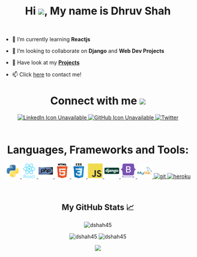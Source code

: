 
<h1 align="center"> Hi <img src = "https://raw.githubusercontent.com/MartinHeinz/MartinHeinz/master/wave.gif" width = 35px>, My name is Dhruv Shah </h1>

<p align="left"> <a href="https://twitter.com/" target="blank"><img src="https://img.shields.io/twitter/follow/?logo=twitter&style=for-the-badge" alt="" /></a> </p>

- 🌱 I’m currently learning **Reactjs**

- 👯 I’m looking to collaborate on **Django** and **Web Dev Projects**

- 🔭 Have look at my [**Projects**](https://github.com/dshah45)

- 📫 Click [here]() to contact me!

<h1 align="center"> Connect with me <img src='https://raw.githubusercontent.com/ShahriarShafin/ShahriarShafin/main/Assets/handshake.gif' width="100px"></h1>

<div align="center">
  <a href="https://www.linkedin.com/in/dhruv-shah-824678183/" target="_blank">
    <img src="https://img.shields.io/badge/linkedin-%231E77B5.svg?&style=for-the-badge&logo=linkedin&logoColor=white" alt="LinkedIn Icon Unavailable" style="margin-bottom: 5px;" />
  </a>
  <a href="https://github.com/dshah45" target="_blank">
    <img src="https://img.shields.io/badge/GitHub-100000?style=for-the-badge&logo=github&logoColor=white" alt="GitHub Icon Unavailable" style="margin-bottom: 5px;" />
  </a>
   <a href="https://github.com/dshah45" target="_blank">
    <img src="https://img.shields.io/badge/Twitter-1DA1F2?style=for-the-badge&logo=twitter&logoColor=white" alt="Twitter" style="margin-bottom: 5px;" />
  </a>

</div>
<br />

<h1 align="center">Languages, Frameworks and Tools:</h1>
<p align="center"> 
   <a href="https://www.python.org" target="_blank" rel="noreferrer"> <img src="https://raw.githubusercontent.com/devicons/devicon/master/icons/python/python-original.svg" alt="python" width="40" height="40"/> </a> 
  <a href="https://reactjs.org/" target="_blank" rel="noreferrer"> <img src="https://raw.githubusercontent.com/devicons/devicon/master/icons/react/react-original-wordmark.svg" alt="react" width="40" height="40"/> </a>
 <a href="https://www.php.net" target="_blank" rel="noreferrer"> <img src="https://raw.githubusercontent.com/devicons/devicon/master/icons/php/php-original.svg" alt="php" width="40" height="40"/> </a>
   <a href="https://www.w3.org/html/" target="_blank" rel="noreferrer"> <img src="https://raw.githubusercontent.com/devicons/devicon/master/icons/html5/html5-original-wordmark.svg" alt="html5" width="40" height="40"/> </a> 
  <a href="https://www.w3schools.com/css/" target="_blank" rel="noreferrer"> <img src="https://raw.githubusercontent.com/devicons/devicon/master/icons/css3/css3-original-wordmark.svg" alt="css3" width="40" height="40"/> </a> 
   <a href="https://developer.mozilla.org/en-US/docs/Web/JavaScript" target="_blank" rel="noreferrer"> <img src="https://raw.githubusercontent.com/devicons/devicon/master/icons/javascript/javascript-original.svg" alt="javascript" width="40" height="40"/> </a>
  <a href="https://www.djangoproject.com/" target="_blank" rel="noreferrer"> <img src="https://raw.githubusercontent.com/devicons/devicon/master/icons/django/django-original.svg" alt="django" width="40" height="40"/> </a> 
  <a href="https://getbootstrap.com" target="_blank" rel="noreferrer"> <img src="https://raw.githubusercontent.com/devicons/devicon/master/icons/bootstrap/bootstrap-plain-wordmark.svg" alt="bootstrap" width="40" height="40"/> </a>
 <a href="https://www.mysql.com/" target="_blank" rel="noreferrer"> <img src="https://raw.githubusercontent.com/devicons/devicon/master/icons/mysql/mysql-original-wordmark.svg" alt="mysql" width="40" height="40"/> </a>
  <a href="https://git-scm.com/" target="_blank" rel="noreferrer"> <img src="https://www.vectorlogo.zone/logos/git-scm/git-scm-icon.svg" alt="git" width="40" height="40"/> </a> <a href="https://heroku.com" target="_blank" rel="noreferrer"> <img src="https://www.vectorlogo.zone/logos/heroku/heroku-icon.svg" alt="heroku" width="40" height="40"/> </a> 
 
 
 </p>
<br />
<h2 align="center"> My GitHub Stats 📈 </h2>
<div align="center">


   <img src="https://komarev.com/ghpvc/?username=dshah45&label=Profile%20views&color=0e75b6&style=flat" alt="dshah45" /> 

</div>
<p align="center" width="100%">
  <span>
 <img  height="150em" src="https://github-readme-stats.vercel.app/api?username=dshah45&show_icons=true&locale=en&theme=github_dark&border_radius=5" alt="dshah45" />
   <img height="150em" src="https://github-readme-stats.vercel.app/api/top-langs?username=dshah45&show_icons=true&locale=en&layout=compact&theme=github_dark&border_radius=5" alt="dshah45" />
  </span>
</p>
<p align="center">
  <img height="265em" src="https://activity-graph.herokuapp.com/graph?username=dshah45&bg_color=252525&color=1e90ff&line=1e90ff&point=bcd2e8&area=true&hide_border=true" />
</p>


